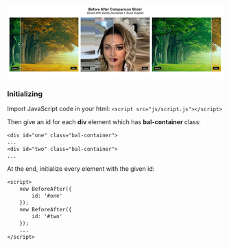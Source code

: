 ![before and after comparison slider](https://raw.githubusercontent.com/amirhosseinrahmati/before-after-comparison-slider/master/images/repo-intro-img.png "before and after comparison slider")

### Initializing
Import JavaScript code in your html:
`<script src="js/script.js"></script>`

Then give an id for each **div** element which has **bal-container** class:
```
<div id="one" class="bal-container">
...
<div id="two" class="bal-container">
...
```
At the end, initialize every element with the given id:
```
<script>
    new BeforeAfter({
        id: '#one'
    });
    new BeforeAfter({
        id: '#two'
    });
    ...
</script>
```